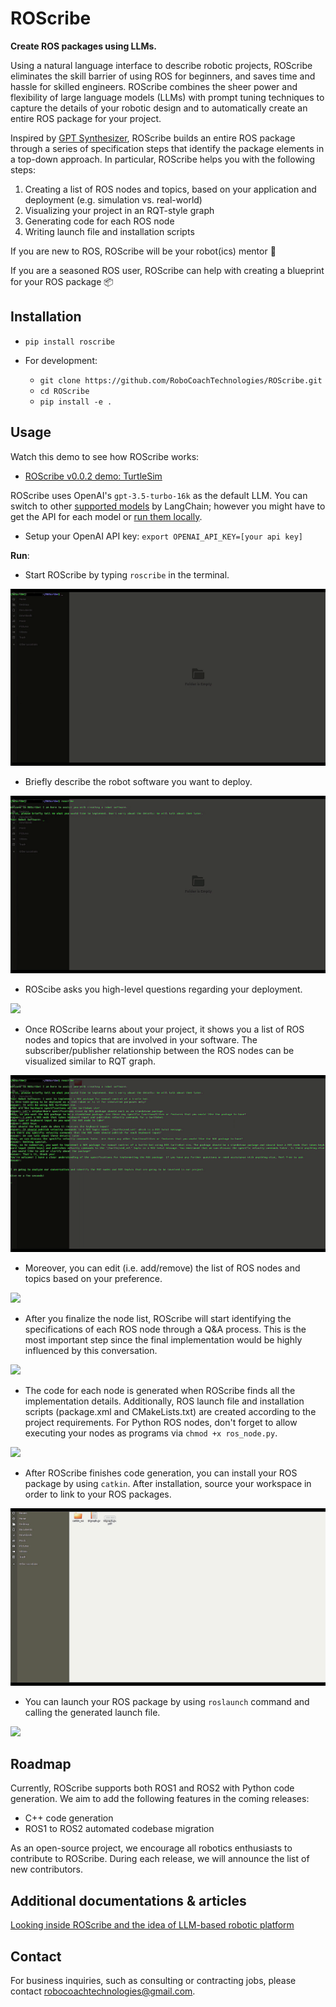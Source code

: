 # ROScribe

**Create ROS packages using LLMs.**

Using a natural language interface to describe robotic projects, ROScribe eliminates the skill barrier of using ROS for beginners, and saves time and hassle for skilled engineers. ROScribe combines the sheer power and flexibility of large language models (LLMs) with prompt tuning techniques to capture the details of your robotic design and to automatically create an entire ROS package for your project.

Inspired by [GPT Synthesizer](https://github.com/RoboCoachTechnologies/GPT-Synthesizer), ROScribe builds an entire ROS package through a series of specification steps that identify the package elements in a top-down approach. In particular, ROScribe helps you with the following steps:

1. Creating a list of ROS nodes and topics, based on your application and deployment (e.g. simulation vs. real-world)
2. Visualizing your project in an RQT-style graph
3. Generating code for each ROS node
4. Writing launch file and installation scripts

If you are new to ROS, ROScribe will be your robot(ics) mentor 🤖️

If you are a seasoned ROS user, ROScribe can help with creating a blueprint for your ROS package 📦️

## Installation

- `pip install roscribe`

- For development:
  - `git clone https://github.com/RoboCoachTechnologies/ROScribe.git`
  - `cd ROScribe`
  - `pip install -e .`

## Usage

Watch this demo to see how ROScribe works:
- [ROScribe v0.0.2 demo: TurtleSim](https://www.youtube.com/watch?v=H2QaeelkReU)

ROScribe uses OpenAI's `gpt-3.5-turbo-16k` as the default LLM. You can switch to other [supported models](https://python.langchain.com/docs/integrations/llms/) by LangChain; however you might have to get the API for each model or [run them locally](https://python.langchain.com/docs/integrations/llms/huggingface_pipelines).

- Setup your OpenAI API key: `export OPENAI_API_KEY=[your api key]`

**Run**:

- Start ROScribe by typing `roscribe` in the terminal.

![](docs/assets/start.gif)

- Briefly describe the robot software you want to deploy.

![](docs/assets/task_desc.gif)

- ROScibe asks you high-level questions regarding your deployment.

![](docs/assets/node_qa.gif)

- Once ROScribe learns about your project, it shows you a list of ROS nodes and topics that are involved in your software. The subscriber/publisher relationship between the ROS nodes can be visualized similar to RQT graph.

![](docs/assets/node_topic_viz.gif)

- Moreover, you can edit (i.e. add/remove) the list of ROS nodes and topics based on your preference.

![](docs/assets/mod_node_topic.gif)

- After you finalize the node list, ROScribe will start identifying the specifications of each ROS node through a Q&A process. This is the most important step since the final implementation would be highly influenced by this conversation.

![](docs/assets/spec_qa.gif)

- The code for each node is generated when ROScribe finds all the implementation details. Additionally, ROS launch file and installation scripts (package.xml and CMakeLists.txt) are created according to the project requirements. For Python ROS nodes, don't forget to allow executing your nodes as programs via `chmod +x ros_node.py`.

![](docs/assets/code_gen.gif)

- After ROScribe finishes code generation, you can install your ROS package by using `catkin`. After installation, source your workspace in order to link to your ROS packages.

![](docs/assets/install.gif)

- You can launch your ROS package by using `roslaunch` command and calling the generated launch file.

![](docs/assets/launch.gif)

## Roadmap

Currently, ROScribe supports both ROS1 and ROS2 with Python code generation. We aim to add the following features in the coming releases:
- C++ code generation
- ROS1 to ROS2 automated codebase migration

As an open-source project, we encourage all robotics enthusiasts to contribute to ROScribe. During each release, we will announce the list of new contributors.

## Additional documentations & articles

[Looking inside ROScribe and the idea of LLM-based robotic platform](https://discourse.ros.org/t/looking-inside-roscribe-and-the-idea-of-llm-based-robotic-platform/34298) 

## Contact

For business inquiries, such as consulting or contracting jobs, please contact robocoachtechnologies@gmail.com. 

